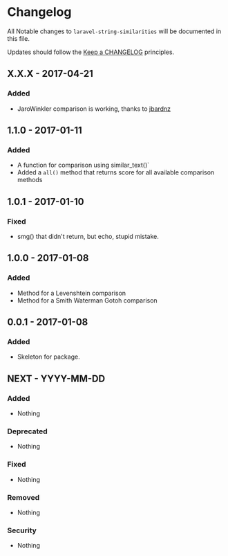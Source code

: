 # Changelog

All Notable changes to `laravel-string-similarities` will be documented in this file.

Updates should follow the [Keep a CHANGELOG](http://keepachangelog.com/) principles.

## X.X.X - 2017-04-21

### Added
- JaroWinkler comparison is working, thanks to [jbardnz](https://github.com/jbardnz)

## 1.1.0 - 2017-01-11

### Added
- A function for comparison using similar_text()`
- Added a `all()` method that returns score for all available comparison methods

## 1.0.1 - 2017-01-10

### Fixed
- smg() that didn't return, but echo, stupid mistake.

## 1.0.0 - 2017-01-08

### Added
- Method for a Levenshtein comparison
- Method for a Smith Waterman Gotoh comparison

## 0.0.1 - 2017-01-08

### Added
- Skeleton for package.

## NEXT - YYYY-MM-DD

### Added
- Nothing

### Deprecated
- Nothing

### Fixed
- Nothing

### Removed
- Nothing

### Security
- Nothing
